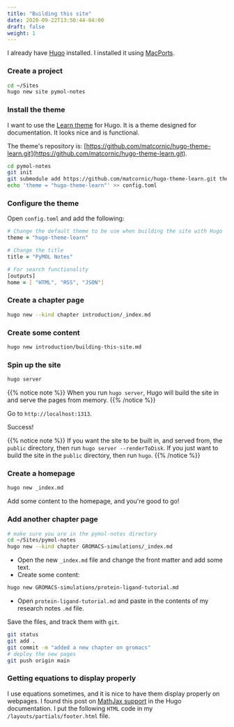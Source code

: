 ```yaml
---
title: "Building this site"
date: 2020-09-22T13:50:44-04:00
draft: false
weight: 1
---
```


I already have [Hugo](https://gohugo.io/) installed. I installed it using [MacPorts](https://www.macports.org/).

### Create a project

```zsh
cd ~/Sites
hugo new site pymol-notes
```

### Install the theme

I want to use the [Learn theme](https://themes.gohugo.io/theme/hugo-theme-learn/en/) for Hugo. It is a theme designed for documentation. It looks nice and is functional.

The theme's repository is: [https://github.com/matcornic/hugo-theme-learn.git](https://github.com/matcornic/hugo-theme-learn.git).

```zsh
cd pymol-notes
git init
git submodule add https://github.com/matcornic/hugo-theme-learn.git themes/hugo-theme-learn
echo 'theme = "hugo-theme-learn"' >> config.toml
```

### Configure the theme

Open `config.toml` and add the following:

```zsh
# Change the default theme to be use when building the site with Hugo
theme = "hugo-theme-learn"

# Change the title
title = "PyMOL Notes"

# For search functionality
[outputs]
home = [ "HTML", "RSS", "JSON"]
```

### Create a chapter page

```zsh
hugo new --kind chapter introduction/_index.md
```

### Create some content

```zsh
hugo new introduction/building-this-site.md
```

### Spin up the site

```zsh
hugo server
```

{{% notice note %}}
When you run `hugo server`, Hugo will build the site in and serve the pages from memory.
{{% /notice %}}

Go to `http://localhost:1313`.

Success!

{{% notice note %}}
If you want the site to be built in, and served from, the `public` directory, then run `hugo server --renderToDisk`. If you just want to build the site in the `public` directory, then run `hugo`.
{{% /notice %}}

### Create a homepage

```zsh
hugo new _index.md
```

Add some content to the homepage, and you're good to go!

### Add another chapter page

```zsh
# make sure you are in the pymol-notes directory
cd ~/Sites/pymol-notes
hugo new --kind chapter GROMACS-simulations/_index.md
```

- Open the new `_index.md` file and change the front matter and add some text.
- Create some content:

```zsh
hugo new GROMACS-simulations/protein-ligand-tutorial.md
```

- Open `protein-ligand-tutorial.md` and paste in the contents of my research notes `.md` file.

Save the files, and track them with `git`.

```zsh
git status
git add .
git commit -m "added a new chapter on gromacs"
# deploy the new pages
git push origin main
```

### Getting equations to display properly

I use equations sometimes, and it is nice to have them display properly on webpages. I found this post on [MathJax support](https://bwaycer.github.io/hugo_tutorial.hugo/tutorials/mathjax/) in the Hugo documentation. I put the following `HTML` code in my `/layouts/partials/footer.html` file.
